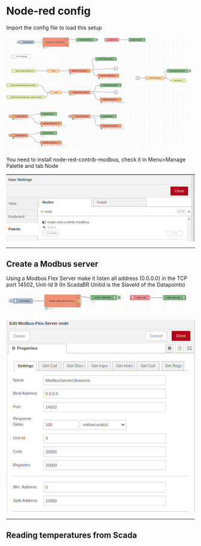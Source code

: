 # Node-red config

Import the config file to load this setup

![Node-RED](https://github.com/rodrigoms2004/scadabr-nodered/blob/main/img/nodered/01_Node-RED.png)

You need to install node-red-contrib-modbus, check it in Menu>Manage Palette and tab Node

![Node-RED_modbus](https://github.com/rodrigoms2004/scadabr-nodered/blob/main/img/nodered/02_Node-RED_modbus.png)

---

## Create a Modbus server

Using a Modbus Flex Server make it listen all address (0.0.0.0) in the TCP port 14502, Unit-Id 9 (In ScadaBR Unitid is the SlaveId of the Datapoints)

![Modbus Flex Server](https://github.com/rodrigoms2004/scadabr-nodered/blob/main/img/nodered/03_ModbusFlexServer.png)

![Modbus Flex Server](https://github.com/rodrigoms2004/scadabr-nodered/blob/main/img/nodered/04_ModbusFlexServerConfig.png)

---

## Reading temperatures from Scada

